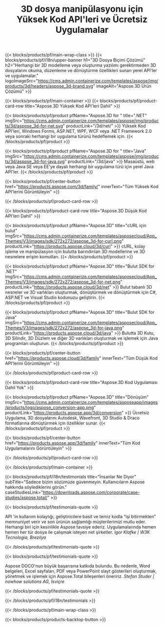﻿---
title: 3D dosya manipülasyonu için Yüksek Kod API'leri ve Ücretsiz Uygulamalar 
weight: 1460
url: /tr/
description: Düzenle ve 3D dosyalarını dönüştürün. 3D modelleme yazılımı gerekmez. Geometri, sahne hiyerarşisi, paylaşım veya bölme ağları, Nesneleri Animate, Hedef Kamera Ekle ile çalışın.
google_site_verification: pJzfspWbY9hmASAU3ozD0x1YVIt8rcjsmkvNtlT8jsM
---
{{< blocks/products/pf/main-wrap-class >}}
{{< blocks/products/pf/i18n/upper-banner h1="3D Dosya Biçimi Çözümü" h2="Herhangi bir 3D modelleme veya oluşturma yazılımı gerektirmeden 3D dosyalarını okuma, düzenleme ve dönüştürme özellikleri sunan yerel API\'ler ve uygulamalar." logoImageSrc="https://cms.admin.containerize.com/templates/aspose/img/products/3d/headers/aspose_3d-brand.svg" imageAlt="Aspose.3D Ürün Çözümü" >}}

{{< blocks/products/pf/main-container >}}
{{< blocks/products/pf/product-card-row title="Aspose.3D Yüksek Kod API\'leri Dahil" >}}

{{< blocks/products/pf/product pfName="Aspose.3D for " title=".NET" imgSrc="https://cms.admin.containerize.com/templates/aspose/img/products/3d/aspose_3d-for-net.svg" productLink="/3d/net/" >}}
Yüksek Kod API'leri, Windows Forms, ASP.NET, WPF, WCF veya .NET Framework 2.0 veya sonraki herhangi bir uygulama türünü hedeflemek için.
{{< /blocks/products/pf/product >}}

{{< blocks/products/pf/product pfName="Aspose.3D for " title="Java" imgSrc="https://cms.admin.containerize.com/templates/aspose/img/products/3d/aspose_3d-for-java.svg" productLink="/3d/java" >}}
Masaüstü, web veya Java SE veya EE'ye dayalı herhangi bir uygulama türü için yerel Java API'ler.
{{< /blocks/products/pf/product >}}

{{< blocks/products/pf/center-button href="https://products.aspose.com/3d/family/" innerText="Tüm Yüksek Kod API\'lerini Görüntüleyin" >}}

{{< /blocks/products/pf/product-card-row >}}

{{< blocks/products/pf/product-card-row title="Aspose.3D Düşük Kod API\'leri Dahil" >}}

{{< blocks/products/pf/product pfName="Aspose.3D" title="cURL için bulut" imgSrc="https://cms.admin.containerize.com/templates/asposecloud/App_Themes/V3/images/sdk/272x272/aspose_3d-for-curl.png" productLink="https://products.aspose.cloud/3d/curl" >}}
cURL, kolay işleme ve manipülasyon için bulutta barındırılan 3D modellerine ve 3D nesnelere erişim komutları.
{{< /blocks/products/pf/product >}}

{{< blocks/products/pf/product pfName="Aspose.3D" title="Bulut SDK for .NET" imgSrc="https://cms.admin.containerize.com/templates/asposecloud/App_Themes/V3/images/sdk/272x272/aspose_3d-for-net.png" productLink="https://products.aspose.cloud/3d/net" >}}
Bulut tabanlı 3D nesneler ve 3D varlıkları oluşturmak, dönüştürmek ve dönüştürmek için C#, ASP.NET ve Visual Studio kodunuzu geliştirin.
{{< /blocks/products/pf/product >}}

{{< blocks/products/pf/product pfName="Aspose.3D" title="Bulut SDK for Java" imgSrc="https://cms.admin.containerize.com/templates/asposecloud/App_Themes/V3/images/sdk/272x272/aspose_3d-for-java.png" productLink="https://products.aspose.cloud/3d/java" >}}
Bulutta 3D Kutu, 3D Silindir, 3D Düzlem ve diğer 3D varlıkları oluşturmak ve işlemek için Java programları oluşturun.
{{< /blocks/products/pf/product >}}

{{< blocks/products/pf/center-button href="https://products.aspose.cloud/3d/family" innerText="Tüm Düşük Kod API\'lerini Görüntüleyin" >}}

{{< /blocks/products/pf/product-card-row >}}

{{< blocks/products/pf/product-card-row title="Aspose.3D Kod Uygulaması Dahil Yok" >}}

{{< blocks/products/pf/product pfName="Aspose.3D" title="Dönüşüm" imgSrc="https://cms.admin.containerize.com/templates/asposeapp/images/products/logo/aspose_conversion-app.png" productLink="https://products.aspose.app/3d/conversion" >}}
Ücretsiz Uygulama, 3D dosyalarını Autodesk, Wavefront, 3D Studio & Draco formatlarına dönüştürmek için özellikler sunar.
{{< /blocks/products/pf/product >}}

{{< blocks/products/pf/center-button href="https://products.aspose.app/3d/family" innerText="Tüm Kod Uygulamalarını Görüntüleyin" >}}

{{< /blocks/products/pf/product-card-row >}}

{{< /blocks/products/pf/main-container >}}

{{< blocks/products/pf/i18n/testimonials title="İnsanlar Ne Diyor" subTitle="Sadece bizim sözümüze güvenmeyin. Kullanıcıların Aspose hakkında söylediklerini görün." caseStudiesLink="https://downloads.aspose.com/corporate/case-studies/aspose.total/" >}}

{{< blocks/products/pf/testimonials-quote >}}
<p class="first">
 API 'in kullanım kolaylığı, geliştiricilere basit ve temiz kodla “işi bitirmekten” memnuniyet verir ve son ürünün sağlamlığı müşterilerimizi mutlu eder. Herhangi biri için kesinlikle Aspose tavsiye ederiz. Uygulamalarında hemen hemen her tür dosya ile çalışmak isteyen net şirketler.
 <em>
  Igor Klafke | W3K Tecnologia, Brezilya
 </em>
</p>

{{< /blocks/products/pf/testimonials-quote >}}

{{< blocks/products/pf/testimonials-quote >}}
<p class="second">
 Aspose DOCO'nun büyük başarısına katkıda bulundu. Bu nedenle, Word belgeleri, Excel sayfaları, PDF veya PowerPoint slayt gösterileri oluşturmak, yönetmek ve işlemek için Aspose.Total bileşenleri öneririz.
 <em>
  Stefan Studer | nowhow solutions AG, İsviçre
 </em>
</p>

{{< /blocks/products/pf/testimonials-quote >}}

{{< /blocks/products/pf/i18n/testimonials >}}

{{< /blocks/products/pf/main-wrap-class >}}

{{< blocks/products/products-backtop-button >}}